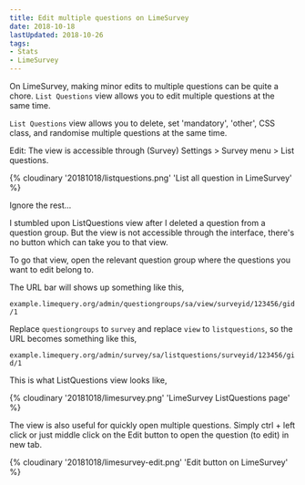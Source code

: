 ```yaml
---
title: Edit multiple questions on LimeSurvey
date: 2018-10-18
lastUpdated: 2018-10-26
tags:
- Stats
- LimeSurvey
---
```

On LimeSurvey, making minor edits to multiple questions can be quite a chore. `List Questions` view allows you to edit multiple questions at the same time.

<!-- more -->

`List Questions` view allows you to delete, set 'mandatory', 'other', CSS class, and randomise multiple questions at the same time.

Edit: The view is accessible through (Survey) Settings > Survey menu > List questions.

{% cloudinary '20181018/listquestions.png' 'List all question in LimeSurvey' %}

Ignore the rest...

I stumbled upon ListQuestions view after I deleted a question from a question group. But the view is not accessible through the interface, there's no button which can take you to that view.

To go that view, open the relevant question group where the questions you want to edit belong to.

The URL bar will shows up something like this,

`example.limequery.org/admin/questiongroups/sa/view/surveyid/123456/gid/1`

Replace `questiongroups` to `survey` and replace `view` to `listquestions`, so the URL becomes something like this,

`example.limequery.org/admin/survey/sa/listquestions/surveyid/123456/gid/1`

This is what ListQuestions view looks like,

{% cloudinary '20181018/limesurvey.png' 'LimeSurvey ListQuestions page' %}

The view is also useful for quickly open multiple questions. Simply ctrl + left click or just middle click on the Edit button to open the question (to edit) in new tab.

{% cloudinary '20181018/limesurvey-edit.png' 'Edit button on LimeSurvey' %}
